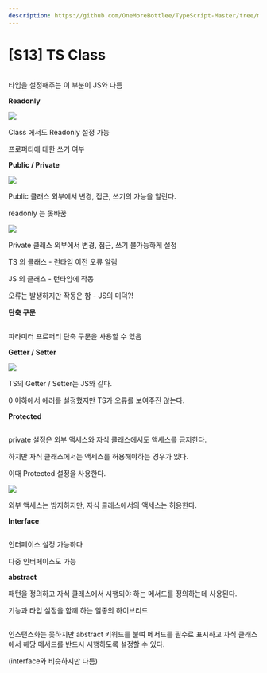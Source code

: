```yaml
---
description: https://github.com/OneMoreBottlee/TypeScript-Master/tree/main/S13
---
```


# \[S13] TS Class

<figure><img src="../../../.gitbook/assets/image (4).png" alt=""><figcaption></figcaption></figure>

타입을 설정해주는 이 부분이 JS와 다름



**Readonly**

![](<../../../.gitbook/assets/image (68).png>)

Class 에서도 Readonly 설정 가능

프로퍼티에 대한 쓰기 여부



**Public / Private**

![](<../../../.gitbook/assets/image (7).png>)

Public 클래스 외부에서 변경, 접근, 쓰기의 가능을 알린다.

readonly 는 못바꿈



![](<../../../.gitbook/assets/image (111).png>)

Private 클래스 외부에서 변경, 접근, 쓰기 불가능하게 설정

TS 의 클래스 - 런타임 이전 오류 알림

JS 의 클래스 - 런타임에 작동

오류는 발생하지만 작동은 함 - JS의 미덕?!



**단축 구문**

<figure><img src="../../../.gitbook/assets/image (107).png" alt=""><figcaption></figcaption></figure>

파라미터 프로퍼티 단축 구문을 사용할 수 있음



**Getter / Setter**

![](<../../../.gitbook/assets/image (106).png>)

TS의 Getter / Setter는 JS와 같다.

0 이하에서 에러를 설정했지만 TS가 오류를 보여주진 않는다.



**Protected**

<figure><img src="../../../.gitbook/assets/image (30).png" alt=""><figcaption></figcaption></figure>

private 설정은 외부 액세스와 자식 클래스에서도 액세스를 금지한다.

하지만 자식 클래스에서는 액세스를 허용해야하는 경우가 있다.

이때 Protected 설정을 사용한다.



![](<../../../.gitbook/assets/image (119).png>)

외부 액세스는 방지하지만, 자식 클래스에서의 액세스는 허용한다.



**Interface**

<figure><img src="../../../.gitbook/assets/image (58).png" alt=""><figcaption></figcaption></figure>

인터페이스 설정 가능하다

다중 인터페이스도 가능



**abstract**



패턴을 정의하고 자식 클래스에서 시행되야 하는 메서드를 정의하는데 사용된다.

기능과 타입 설정을 함께 하는 일종의 하이브리드

<figure><img src="../../../.gitbook/assets/image (88).png" alt=""><figcaption></figcaption></figure>

인스턴스화는 못하지만 abstract 키워드를 붙여 메서드를 필수로 표시하고 자식 클래스에서 해당 메서드를 반드시 시행하도록 설정할 수 있다.

(interface와 비슷하지만 다름)
